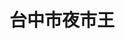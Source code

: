 ---
title: "台中市夜市王"
description: "收錄台中市夜市王美食賽事與排行，探索一中街夜市、逢甲夜市等精選活動，帶你發現台中在地美味。"
keywords:
  - 夜市王
  - 台灣美食
  - 台中市美食
custom_css: "/css/events/the-king-of-night-market/night-market-list.css"
type: "the-king-of-night-market"
layout: "night-market-list"
datePublished: "2025-06-02"
dateModified: "2025-06-14"

events:
  - name: "一中街夜市"
    link: "yizhong-street-night-market/"
    description: "台中市夜市王，一中街夜市，精選在地夜市美食與人氣攤位。"
  - name: "逢甲夜市"
    link: "feng-chia-night-market/"
    description: "台中市夜市王，逢甲夜市，精選在地夜市美食與人氣攤位。"
---